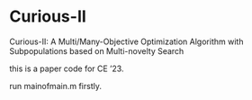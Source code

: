 # Curious-II
Curious-II: A Multi/Many-Objective Optimization Algorithm with Subpopulations based on Multi-novelty Search

this is a paper code for CE ’23.

run mainofmain.m firstly.
